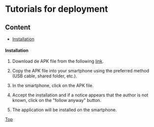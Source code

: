 # Tutorials for deployment

## Content

- [Installation](#installation)

#### Installation

1. Download de APK file from the following [link](../../code/apk).

2. Copy the APK file into your smartphone using the preferred method (USB cable, shared folder, etc.).

3. In the smartphone, click on the APK file.

4. Accept the installation and if a notice appears that the author is not known, click on the "follow anyway" button.

5. The application will be installed on the smartphone.

[Top](#tutorials-for-deployment)